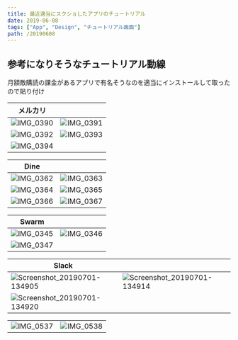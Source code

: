 ```yaml
---
title: 最近適当にスクショしたアプリのチュートリアル
date: 2019-06-08
tags: ["App", "Design", "チュートリアル画面"]
path: /20190608
---
```


## 参考になりそうなチュートリアル動線

月額敵購読の課金があるアプリで有名そうなのを適当にインストールして取ったので貼り付け

| メルカリ |  |
| --- | --- |
|  ![IMG_0390](https://user-images.githubusercontent.com/34805701/60607854-1bc7b080-9df9-11e9-8be3-ce6d29a70116.png) | ![IMG_0391](https://user-images.githubusercontent.com/34805701/60607855-1bc7b080-9df9-11e9-8425-583ae0e699f9.png) |
| ![IMG_0392](https://user-images.githubusercontent.com/34805701/60607856-1c604700-9df9-11e9-9a9a-f5c765daa649.png) |  ![IMG_0393](https://user-images.githubusercontent.com/34805701/60607858-1c604700-9df9-11e9-9120-2a14619f5199.png) |
|  ![IMG_0394](https://user-images.githubusercontent.com/34805701/60607859-1c604700-9df9-11e9-979d-fde6af1c60c5.png) |  |

| Dine |  |
| --- | --- |
| ![IMG_0362](https://user-images.githubusercontent.com/34805701/60607860-1c604700-9df9-11e9-95c5-df184ffdb2ee.png) | ![IMG_0363](https://user-images.githubusercontent.com/34805701/60607861-1cf8dd80-9df9-11e9-8900-c714aef4a19f.png) |
|![IMG_0364](https://user-images.githubusercontent.com/34805701/60607862-1cf8dd80-9df9-11e9-914d-357cd102a684.png) | ![IMG_0365](https://user-images.githubusercontent.com/34805701/60607864-1cf8dd80-9df9-11e9-994b-71c17263ad51.png) |
| ![IMG_0366](https://user-images.githubusercontent.com/34805701/60607867-1d917400-9df9-11e9-9cc6-56b5d1d8db96.png) | ![IMG_0367](https://user-images.githubusercontent.com/34805701/60607868-1d917400-9df9-11e9-9fbd-d8c4632f4fd3.png) |

| Swarm |  |
| --- | --- |
| ![IMG_0345](https://user-images.githubusercontent.com/34805701/60607869-1d917400-9df9-11e9-81bf-0d10e166a63f.png) | ![IMG_0346](https://user-images.githubusercontent.com/34805701/60607870-1e2a0a80-9df9-11e9-83e1-93ba53b85e88.png) |
| ![IMG_0347](https://user-images.githubusercontent.com/34805701/60607871-1e2a0a80-9df9-11e9-88b5-69acf378897c.png) |  |

| Slack |  |
| --- | --- |
| ![Screenshot_20190701-134905](https://user-images.githubusercontent.com/34805701/60607875-1e2a0a80-9df9-11e9-8227-bc08f4d5cc95.png) | ![Screenshot_20190701-134914](https://user-images.githubusercontent.com/34805701/60607876-1ec2a100-9df9-11e9-8af8-db4104f53241.png) |
![Screenshot_20190701-134920](https://user-images.githubusercontent.com/34805701/60607877-1ec2a100-9df9-11e9-9dde-0045b23b0537.png) |  |

|  |  |
| --- | --- |
| ![IMG_0537](https://user-images.githubusercontent.com/34805701/60607878-1ec2a100-9df9-11e9-8160-236ee6884cc4.png) | ![IMG_0538](https://user-images.githubusercontent.com/34805701/60607879-1ec2a100-9df9-11e9-83db-9965cb3c69db.png) |
